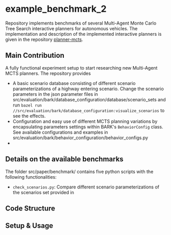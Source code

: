 # example_benchmark_2
Repository implements benchmarks of several Multi-Agent Monte Carlo Tree Search interactive planners for autonomous vehicles. 
The implementation and description of the implemented interactive planners is given in the repository [planner-mcts](https://github.com/bark-simulator/planner-mcts). 

## Main Contribution
A fully functional experiment setup to start researching new Multi-Agent MCTS planners. The repository provides
- A basic scenario database consisting of different scenario parameterizations of a highway entering scenario. Change the scenario parameters in the json parameter files in src/evaluation/bark/database_configuration/database/scenario_sets and run `bazel run //src/evaluation/bark/database_configuration:visualize_scenarios` to see the effects.
- Configuration and easy use of different MCTS planning variations by encapsulating parameters settings within BARK's `BehaviorConfig` class. See available configurations and examples in src/evaluation/bark/behavior_configuration/behavior_configs.py
- 



## Details on the available benchmarks
The folder src/paper/benchmark/ contains five python scripts with the following functionalities:
- `check_scenarios.py`: Compare different scenario parameterizations of the scenarios set provided in 



## Code Structure



##  Setup & Usage
